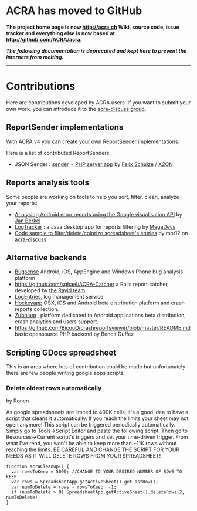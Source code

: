 # ACRA has moved to GitHub #
**The project home page is now http://acra.ch
Wiki, source code, issue tracker and everything else is now based at http://github.com/ACRA/acra.**

**_The following documentation is deprecated and kept here to prevent the internets from melting._**


---



# Contributions #

Here are contributions developed by ACRA users. If you want to submit your own work, you can introduce it to the [acra-discuss group](http://groups.google.com/group/acra-discuss).

## ReportSender implementations ##

With ACRA v4 you can create [your own ReportSender](http://code.google.com/p/acra/wiki/AdvancedUsage#Implementing_your_own_sender) implementations.

Here is a list of contributed ReportSenders:

  * JSON Sender : [sender](https://github.com/x2on/android-acra-json-sender) + [PHP server app](https://github.com/x2on/android-acra-server) by [Felix Schulze](https://www.felixschulze.de/) / [X2ON](http://www.x2on.de/)

## Reports analysis tools ##

Some people are working on tools to help you sort, filter, clean, analyze your reports:

  * [Analysing Android error reports using the Google visualisation API](http://zegoggl.es/2011/01/analysing-android-error-reports-using-the-google-visualisation-api.html) by [Jan Berkel](http://zegoggl.es/about.html)
  * [LogTracker](https://github.com/MegaDevs/ACRA_LogTracker) : a Java desktop app for reports filtering by [MegaDevs](http://www.megadevs.com/megadevs/)
  * [Code sample to filter/delete/colorize spreadsheet's entries](https://groups.google.com/d/msg/acra-discuss/6FxV1TuC0F4/Nb_lc9dU__cJ) by mot12 on [acra-discuss](http://groups.google.com/group/acra-discuss)

## Alternative backends ##

  * [Bugsense](http://www.bugsense.com) Android, iOS, AppEngine and Windows Phone bug analysis platform
  * https://github.com/sghael/ACRA-Catcher a Rails report catcher, developed by [the Ravid team](http://www.getravid.com/)
  * [LogEntries](http://www.vaudaux-ruth.com/android-log-collecting-with-acra-and-logentries), log management service
  * [Hockeyapp](http://support.hockeyapp.net/kb/client-integration-android/how-to-use-acra-with-hockeyapp) OSX, iOS and Android beta distribution platform and crash reports collection.
  * [Zubhium](http://www.zubhium.com) , platform dedicated to Android applications beta distribution, crash analytics and users support.
  * https://github.com/BicouQ/crashreportsviewer/blob/master/README.md basic opensource PHP backend by Benoit Duffez

## Scripting GDocs spreadsheet ##

This is an area where lots of contribution could be made but unfortunately there are few people writing google apps scripts.

### Delete oldest rows automatically ###
by Ronen

As google spreadsheets are limited to 400K cells, it's a good idea to
have a script that cleans it automatically. If you reach the limits
your sheet may not open anymore!
This script can be triggered periodically automatically.
Simply go to Tools->Script Editor and paste the following script. Then
go to Resources->Current script's triggers and set your time-driven
trigger.
From what I've read, you won't be able to keep more than ~11K rows
without reaching the limits.
BE CAREFUL AND CHANGE THE SCRIPT FOR YOUR NEEDS AS IT WILL DELETE ROWS
FROM YOUR SPREADSHEET!

```
function acraCleanup() {
  var rowsToKeep = 5000; //CHANGE TO YOUR DESIRED NUMBER OF ROWS TO
KEEP.
  var rows = SpreadsheetApp.getActiveSheet().getLastRow();
  var numToDelete = rows - rowsToKeep  -1;
  if (numToDelete > 0) SpreadsheetApp.getActiveSheet().deleteRows(2, numToDelete);
}
```